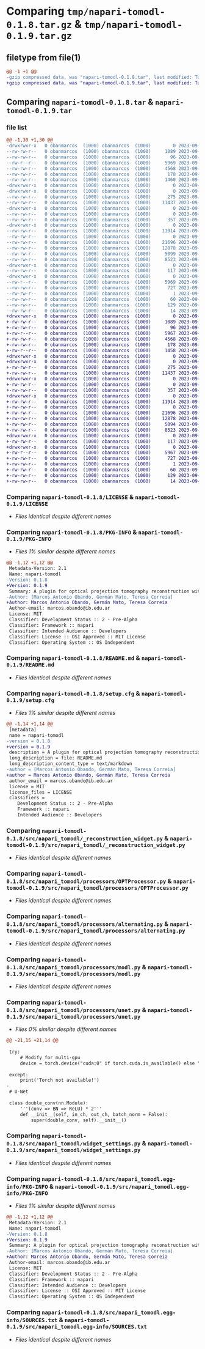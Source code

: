 # Comparing `tmp/napari-tomodl-0.1.8.tar.gz` & `tmp/napari-tomodl-0.1.9.tar.gz`

## filetype from file(1)

```diff
@@ -1 +1 @@
-gzip compressed data, was "napari-tomodl-0.1.8.tar", last modified: Tue Sep 26 02:52:22 2023, max compression
+gzip compressed data, was "napari-tomodl-0.1.9.tar", last modified: Tue Sep 26 02:56:56 2023, max compression
```

## Comparing `napari-tomodl-0.1.8.tar` & `napari-tomodl-0.1.9.tar`

### file list

```diff
@@ -1,30 +1,30 @@
-drwxrwxr-x   0 obanmarcos  (1000) obanmarcos  (1000)        0 2023-09-26 02:52:22.577159 napari-tomodl-0.1.8/
--rw-rw-r--   0 obanmarcos  (1000) obanmarcos  (1000)     1089 2023-09-03 22:16:12.000000 napari-tomodl-0.1.8/LICENSE
--rw-rw-r--   0 obanmarcos  (1000) obanmarcos  (1000)       96 2023-09-03 22:16:12.000000 napari-tomodl-0.1.8/MANIFEST.in
--rw-r--r--   0 obanmarcos  (1000) obanmarcos  (1000)     5969 2023-09-26 02:52:22.577159 napari-tomodl-0.1.8/PKG-INFO
--rw-rw-r--   0 obanmarcos  (1000) obanmarcos  (1000)     4568 2023-09-21 14:31:45.000000 napari-tomodl-0.1.8/README.md
--rw-rw-r--   0 obanmarcos  (1000) obanmarcos  (1000)      178 2023-09-03 22:16:12.000000 napari-tomodl-0.1.8/pyproject.toml
--rw-rw-r--   0 obanmarcos  (1000) obanmarcos  (1000)     1460 2023-09-26 02:52:22.577159 napari-tomodl-0.1.8/setup.cfg
-drwxrwxr-x   0 obanmarcos  (1000) obanmarcos  (1000)        0 2023-09-26 02:52:22.521155 napari-tomodl-0.1.8/src/
-drwxrwxr-x   0 obanmarcos  (1000) obanmarcos  (1000)        0 2023-09-26 02:52:22.549157 napari-tomodl-0.1.8/src/napari_tomodl/
--rw-rw-r--   0 obanmarcos  (1000) obanmarcos  (1000)      275 2023-09-03 22:16:12.000000 napari-tomodl-0.1.8/src/napari_tomodl/__init__.py
--rw-rw-r--   0 obanmarcos  (1000) obanmarcos  (1000)    11437 2023-09-24 13:34:43.000000 napari-tomodl-0.1.8/src/napari_tomodl/_reconstruction_widget.py
-drwxrwxr-x   0 obanmarcos  (1000) obanmarcos  (1000)        0 2023-09-26 02:52:22.557157 napari-tomodl-0.1.8/src/napari_tomodl/_tests/
--rw-rw-r--   0 obanmarcos  (1000) obanmarcos  (1000)        0 2023-09-03 22:16:12.000000 napari-tomodl-0.1.8/src/napari_tomodl/_tests/__init__.py
--rw-rw-r--   0 obanmarcos  (1000) obanmarcos  (1000)      357 2023-09-03 22:16:12.000000 napari-tomodl-0.1.8/src/napari_tomodl/napari.yaml
-drwxrwxr-x   0 obanmarcos  (1000) obanmarcos  (1000)        0 2023-09-26 02:52:22.573158 napari-tomodl-0.1.8/src/napari_tomodl/processors/
--rw-rw-r--   0 obanmarcos  (1000) obanmarcos  (1000)    11914 2023-09-26 02:37:22.000000 napari-tomodl-0.1.8/src/napari_tomodl/processors/OPTProcessor.py
--rw-rw-r--   0 obanmarcos  (1000) obanmarcos  (1000)        0 2023-09-03 22:16:12.000000 napari-tomodl-0.1.8/src/napari_tomodl/processors/__init__.py
--rw-rw-r--   0 obanmarcos  (1000) obanmarcos  (1000)    21696 2023-09-03 22:59:31.000000 napari-tomodl-0.1.8/src/napari_tomodl/processors/alternating.py
--rw-rw-r--   0 obanmarcos  (1000) obanmarcos  (1000)    12878 2023-09-26 02:50:25.000000 napari-tomodl-0.1.8/src/napari_tomodl/processors/modl.py
--rw-rw-r--   0 obanmarcos  (1000) obanmarcos  (1000)     5099 2023-09-26 02:31:42.000000 napari-tomodl-0.1.8/src/napari_tomodl/processors/unet.py
--rw-rw-r--   0 obanmarcos  (1000) obanmarcos  (1000)     8523 2023-09-03 22:16:12.000000 napari-tomodl-0.1.8/src/napari_tomodl/widget_settings.py
-drwxrwxr-x   0 obanmarcos  (1000) obanmarcos  (1000)        0 2023-09-26 02:52:22.573158 napari-tomodl-0.1.8/src/napari_tomodl/workshop/
--rw-rw-r--   0 obanmarcos  (1000) obanmarcos  (1000)      117 2023-09-04 16:34:28.000000 napari-tomodl-0.1.8/src/napari_tomodl/workshop/segmentation.py
-drwxrwxr-x   0 obanmarcos  (1000) obanmarcos  (1000)        0 2023-09-26 02:52:22.553157 napari-tomodl-0.1.8/src/napari_tomodl.egg-info/
--rw-r--r--   0 obanmarcos  (1000) obanmarcos  (1000)     5969 2023-09-26 02:52:22.000000 napari-tomodl-0.1.8/src/napari_tomodl.egg-info/PKG-INFO
--rw-rw-r--   0 obanmarcos  (1000) obanmarcos  (1000)      727 2023-09-26 02:52:22.000000 napari-tomodl-0.1.8/src/napari_tomodl.egg-info/SOURCES.txt
--rw-rw-r--   0 obanmarcos  (1000) obanmarcos  (1000)        1 2023-09-26 02:52:22.000000 napari-tomodl-0.1.8/src/napari_tomodl.egg-info/dependency_links.txt
--rw-rw-r--   0 obanmarcos  (1000) obanmarcos  (1000)       60 2023-09-26 02:52:22.000000 napari-tomodl-0.1.8/src/napari_tomodl.egg-info/entry_points.txt
--rw-rw-r--   0 obanmarcos  (1000) obanmarcos  (1000)      129 2023-09-26 02:52:22.000000 napari-tomodl-0.1.8/src/napari_tomodl.egg-info/requires.txt
--rw-rw-r--   0 obanmarcos  (1000) obanmarcos  (1000)       14 2023-09-26 02:52:22.000000 napari-tomodl-0.1.8/src/napari_tomodl.egg-info/top_level.txt
+drwxrwxr-x   0 obanmarcos  (1000) obanmarcos  (1000)        0 2023-09-26 02:56:56.955773 napari-tomodl-0.1.9/
+-rw-rw-r--   0 obanmarcos  (1000) obanmarcos  (1000)     1089 2023-09-03 22:16:12.000000 napari-tomodl-0.1.9/LICENSE
+-rw-rw-r--   0 obanmarcos  (1000) obanmarcos  (1000)       96 2023-09-03 22:16:12.000000 napari-tomodl-0.1.9/MANIFEST.in
+-rw-r--r--   0 obanmarcos  (1000) obanmarcos  (1000)     5967 2023-09-26 02:56:56.951773 napari-tomodl-0.1.9/PKG-INFO
+-rw-rw-r--   0 obanmarcos  (1000) obanmarcos  (1000)     4568 2023-09-21 14:31:45.000000 napari-tomodl-0.1.9/README.md
+-rw-rw-r--   0 obanmarcos  (1000) obanmarcos  (1000)      178 2023-09-03 22:16:12.000000 napari-tomodl-0.1.9/pyproject.toml
+-rw-r--r--   0 obanmarcos  (1000) obanmarcos  (1000)     1458 2023-09-26 02:56:56.959773 napari-tomodl-0.1.9/setup.cfg
+drwxrwxr-x   0 obanmarcos  (1000) obanmarcos  (1000)        0 2023-09-26 02:56:56.887770 napari-tomodl-0.1.9/src/
+drwxrwxr-x   0 obanmarcos  (1000) obanmarcos  (1000)        0 2023-09-26 02:56:56.911771 napari-tomodl-0.1.9/src/napari_tomodl/
+-rw-rw-r--   0 obanmarcos  (1000) obanmarcos  (1000)      275 2023-09-03 22:16:12.000000 napari-tomodl-0.1.9/src/napari_tomodl/__init__.py
+-rw-rw-r--   0 obanmarcos  (1000) obanmarcos  (1000)    11437 2023-09-24 13:34:43.000000 napari-tomodl-0.1.9/src/napari_tomodl/_reconstruction_widget.py
+drwxrwxr-x   0 obanmarcos  (1000) obanmarcos  (1000)        0 2023-09-26 02:56:56.927772 napari-tomodl-0.1.9/src/napari_tomodl/_tests/
+-rw-rw-r--   0 obanmarcos  (1000) obanmarcos  (1000)        0 2023-09-03 22:16:12.000000 napari-tomodl-0.1.9/src/napari_tomodl/_tests/__init__.py
+-rw-rw-r--   0 obanmarcos  (1000) obanmarcos  (1000)      357 2023-09-03 22:16:12.000000 napari-tomodl-0.1.9/src/napari_tomodl/napari.yaml
+drwxrwxr-x   0 obanmarcos  (1000) obanmarcos  (1000)        0 2023-09-26 02:56:56.943773 napari-tomodl-0.1.9/src/napari_tomodl/processors/
+-rw-rw-r--   0 obanmarcos  (1000) obanmarcos  (1000)    11914 2023-09-26 02:37:22.000000 napari-tomodl-0.1.9/src/napari_tomodl/processors/OPTProcessor.py
+-rw-rw-r--   0 obanmarcos  (1000) obanmarcos  (1000)        0 2023-09-03 22:16:12.000000 napari-tomodl-0.1.9/src/napari_tomodl/processors/__init__.py
+-rw-rw-r--   0 obanmarcos  (1000) obanmarcos  (1000)    21696 2023-09-03 22:59:31.000000 napari-tomodl-0.1.9/src/napari_tomodl/processors/alternating.py
+-rw-rw-r--   0 obanmarcos  (1000) obanmarcos  (1000)    12878 2023-09-26 02:50:25.000000 napari-tomodl-0.1.9/src/napari_tomodl/processors/modl.py
+-rw-rw-r--   0 obanmarcos  (1000) obanmarcos  (1000)     5094 2023-09-26 02:56:34.000000 napari-tomodl-0.1.9/src/napari_tomodl/processors/unet.py
+-rw-rw-r--   0 obanmarcos  (1000) obanmarcos  (1000)     8523 2023-09-03 22:16:12.000000 napari-tomodl-0.1.9/src/napari_tomodl/widget_settings.py
+drwxrwxr-x   0 obanmarcos  (1000) obanmarcos  (1000)        0 2023-09-26 02:56:56.947773 napari-tomodl-0.1.9/src/napari_tomodl/workshop/
+-rw-rw-r--   0 obanmarcos  (1000) obanmarcos  (1000)      117 2023-09-04 16:34:28.000000 napari-tomodl-0.1.9/src/napari_tomodl/workshop/segmentation.py
+drwxrwxr-x   0 obanmarcos  (1000) obanmarcos  (1000)        0 2023-09-26 02:56:56.923772 napari-tomodl-0.1.9/src/napari_tomodl.egg-info/
+-rw-r--r--   0 obanmarcos  (1000) obanmarcos  (1000)     5967 2023-09-26 02:56:56.000000 napari-tomodl-0.1.9/src/napari_tomodl.egg-info/PKG-INFO
+-rw-rw-r--   0 obanmarcos  (1000) obanmarcos  (1000)      727 2023-09-26 02:56:56.000000 napari-tomodl-0.1.9/src/napari_tomodl.egg-info/SOURCES.txt
+-rw-rw-r--   0 obanmarcos  (1000) obanmarcos  (1000)        1 2023-09-26 02:56:56.000000 napari-tomodl-0.1.9/src/napari_tomodl.egg-info/dependency_links.txt
+-rw-rw-r--   0 obanmarcos  (1000) obanmarcos  (1000)       60 2023-09-26 02:56:56.000000 napari-tomodl-0.1.9/src/napari_tomodl.egg-info/entry_points.txt
+-rw-rw-r--   0 obanmarcos  (1000) obanmarcos  (1000)      129 2023-09-26 02:56:56.000000 napari-tomodl-0.1.9/src/napari_tomodl.egg-info/requires.txt
+-rw-rw-r--   0 obanmarcos  (1000) obanmarcos  (1000)       14 2023-09-26 02:56:56.000000 napari-tomodl-0.1.9/src/napari_tomodl.egg-info/top_level.txt
```

### Comparing `napari-tomodl-0.1.8/LICENSE` & `napari-tomodl-0.1.9/LICENSE`

 * *Files identical despite different names*

### Comparing `napari-tomodl-0.1.8/PKG-INFO` & `napari-tomodl-0.1.9/PKG-INFO`

 * *Files 1% similar despite different names*

```diff
@@ -1,12 +1,12 @@
 Metadata-Version: 2.1
 Name: napari-tomodl
-Version: 0.1.8
+Version: 0.1.9
 Summary: A plugin for optical projection tomography reconstruction with model-based neural networks.
-Author: [Marcos Antonio Obando, Germán Mato, Teresa Correia]
+Author: Marcos Antonio Obando, Germán Mato, Teresa Correia
 Author-email: marcos.obando@ib.edu.ar
 License: MIT
 Classifier: Development Status :: 2 - Pre-Alpha
 Classifier: Framework :: napari
 Classifier: Intended Audience :: Developers
 Classifier: License :: OSI Approved :: MIT License
 Classifier: Operating System :: OS Independent
```

### Comparing `napari-tomodl-0.1.8/README.md` & `napari-tomodl-0.1.9/README.md`

 * *Files identical despite different names*

### Comparing `napari-tomodl-0.1.8/setup.cfg` & `napari-tomodl-0.1.9/setup.cfg`

 * *Files 1% similar despite different names*

```diff
@@ -1,14 +1,14 @@
 [metadata]
 name = napari-tomodl
-version = 0.1.8
+version = 0.1.9
 description = A plugin for optical projection tomography reconstruction with model-based neural networks.
 long_description = file: README.md
 long_description_content_type = text/markdown
-author = [Marcos Antonio Obando, Germán Mato, Teresa Correia]
+author = Marcos Antonio Obando, Germán Mato, Teresa Correia
 author_email = marcos.obando@ib.edu.ar
 license = MIT
 license_files = LICENSE
 classifiers = 
 	Development Status :: 2 - Pre-Alpha
 	Framework :: napari
 	Intended Audience :: Developers
```

### Comparing `napari-tomodl-0.1.8/src/napari_tomodl/_reconstruction_widget.py` & `napari-tomodl-0.1.9/src/napari_tomodl/_reconstruction_widget.py`

 * *Files identical despite different names*

### Comparing `napari-tomodl-0.1.8/src/napari_tomodl/processors/OPTProcessor.py` & `napari-tomodl-0.1.9/src/napari_tomodl/processors/OPTProcessor.py`

 * *Files identical despite different names*

### Comparing `napari-tomodl-0.1.8/src/napari_tomodl/processors/alternating.py` & `napari-tomodl-0.1.9/src/napari_tomodl/processors/alternating.py`

 * *Files identical despite different names*

### Comparing `napari-tomodl-0.1.8/src/napari_tomodl/processors/modl.py` & `napari-tomodl-0.1.9/src/napari_tomodl/processors/modl.py`

 * *Files identical despite different names*

### Comparing `napari-tomodl-0.1.8/src/napari_tomodl/processors/unet.py` & `napari-tomodl-0.1.9/src/napari_tomodl/processors/unet.py`

 * *Files 0% similar despite different names*

```diff
@@ -21,15 +21,14 @@
 
 try:
     # Modify for multi-gpu
     device = torch.device("cuda:0" if torch.cuda.is_available() else "cpu")
 
 except:
     print('Torch not available!')
-    
 # U-Net
 
 class double_conv(nn.Module):
     '''(conv => BN => ReLU) * 2'''
     def __init__(self, in_ch, out_ch, batch_norm = False):
         super(double_conv, self).__init__()
```

### Comparing `napari-tomodl-0.1.8/src/napari_tomodl/widget_settings.py` & `napari-tomodl-0.1.9/src/napari_tomodl/widget_settings.py`

 * *Files identical despite different names*

### Comparing `napari-tomodl-0.1.8/src/napari_tomodl.egg-info/PKG-INFO` & `napari-tomodl-0.1.9/src/napari_tomodl.egg-info/PKG-INFO`

 * *Files 1% similar despite different names*

```diff
@@ -1,12 +1,12 @@
 Metadata-Version: 2.1
 Name: napari-tomodl
-Version: 0.1.8
+Version: 0.1.9
 Summary: A plugin for optical projection tomography reconstruction with model-based neural networks.
-Author: [Marcos Antonio Obando, Germán Mato, Teresa Correia]
+Author: Marcos Antonio Obando, Germán Mato, Teresa Correia
 Author-email: marcos.obando@ib.edu.ar
 License: MIT
 Classifier: Development Status :: 2 - Pre-Alpha
 Classifier: Framework :: napari
 Classifier: Intended Audience :: Developers
 Classifier: License :: OSI Approved :: MIT License
 Classifier: Operating System :: OS Independent
```

### Comparing `napari-tomodl-0.1.8/src/napari_tomodl.egg-info/SOURCES.txt` & `napari-tomodl-0.1.9/src/napari_tomodl.egg-info/SOURCES.txt`

 * *Files identical despite different names*

